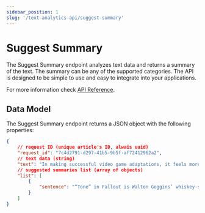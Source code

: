 ```yaml
---
sidebar_position: 1
slug: '/text-analytics-api/suggest-summary'
---
```


# Suggest Summary

The Suggest Summary endpoint analyzes text data and returns a summary of the text. The summary can be any of the supported categories. The API is designed to be simple to use and easy to integrate into your applications.

For more information check [API Reference](/api-reference/suggest-summary).

## Data Model

The Suggest Summary endpoint returns a JSON object with the following properties:
```json
{
	// request ID (unique article's ID, alwais uuid)
	"request_id": "7c4d2791-d297-41b5-9b5f-af72412962a2",
	// text data (string)
	"text": "In making successful video game adaptations, it feels more important to strike the right tone rather than follow the source material to the letter. “Tone” in Fallout is Walton Goggins’ whiskey-soaked cowboy drawl ripped straight from the age of Gary Cooper and John Wayne extolling the virtues of bucolic Vault-Tec living with a sign that says “Test Subjects” just a touch off-screen.",
    // suggested summaries list (array of objects)
    "list": [
        {
            "sentence": "“Tone” in Fallout is Walton Goggins’ whiskey-soaked cowboy drawl ripped straight from the age of Gary Cooper and John Wayne extolling the virtues of bucolic Vault-Tec living with a sign that says “Test Subjects” just a touch off-screen.",
        }
    ]
}
```
